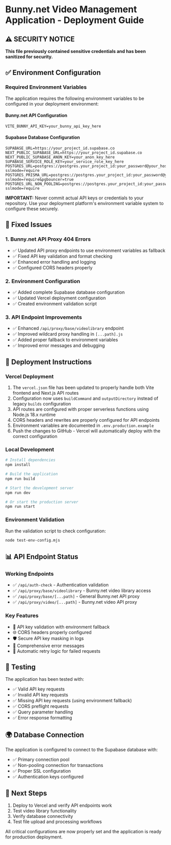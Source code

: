 # Bunny.net Video Management Application - Deployment Guide

## ⚠️ SECURITY NOTICE
**This file previously contained sensitive credentials and has been sanitized for security.**

## ✅ Environment Configuration

### Required Environment Variables

The application requires the following environment variables to be configured in your deployment environment:

#### Bunny.net API Configuration
```
VITE_BUNNY_API_KEY=your_bunny_api_key_here
```

#### Supabase Database Configuration
```
SUPABASE_URL=https://your_project_id.supabase.co
NEXT_PUBLIC_SUPABASE_URL=https://your_project_id.supabase.co
NEXT_PUBLIC_SUPABASE_ANON_KEY=your_anon_key_here
SUPABASE_SERVICE_ROLE_KEY=your_service_role_key_here
POSTGRES_URL=postgres://postgres.your_project_id:your_password@your_host:6543/postgres?sslmode=require
POSTGRES_PRISMA_URL=postgres://postgres.your_project_id:your_password@your_host:6543/postgres?sslmode=require&pgbouncer=true
POSTGRES_URL_NON_POOLING=postgres://postgres.your_project_id:your_password@your_host:5432/postgres?sslmode=require
```

**IMPORTANT:** Never commit actual API keys or credentials to your repository. Use your deployment platform's environment variable system to configure these securely.

## 🔧 Fixed Issues

### 1. Bunny.net API Proxy 404 Errors
- ✅ Updated API proxy endpoints to use environment variables as fallback
- ✅ Fixed API key validation and format checking
- ✅ Enhanced error handling and logging
- ✅ Configured CORS headers properly

### 2. Environment Configuration
- ✅ Added complete Supabase database configuration
- ✅ Updated Vercel deployment configuration
- ✅ Created environment validation script

### 3. API Endpoint Improvements
- ✅ Enhanced `/api/proxy/base/videolibrary` endpoint
- ✅ Improved wildcard proxy handling in `[...path].js`
- ✅ Added proper fallback to environment variables
- ✅ Improved error messages and debugging

## 🚀 Deployment Instructions

### Vercel Deployment
1. The `vercel.json` file has been updated to properly handle both Vite frontend and Next.js API routes
2. Configuration now uses `buildCommand` and `outputDirectory` instead of legacy `builds` configuration
3. API routes are configured with proper serverless functions using Node.js 18.x runtime
4. CORS headers and rewrites are properly configured for API endpoints
5. Environment variables are documented in `.env.production.example`
6. Push the changes to GitHub - Vercel will automatically deploy with the correct configuration

### Local Development
```bash
# Install dependencies
npm install

# Build the application
npm run build

# Start the development server
npm run dev

# Or start the production server
npm run start
```

### Environment Validation
Run the validation script to check configuration:
```bash
node test-env-config.mjs
```

## 📊 API Endpoint Status

### Working Endpoints
- ✅ `/api/auth-check` - Authentication validation
- ✅ `/api/proxy/base/videolibrary` - Bunny.net video library access
- ✅ `/api/proxy/base/[...path]` - General Bunny.net API proxy
- ✅ `/api/proxy/video/[...path]` - Bunny.net video API proxy

### Key Features
- 🔑 API key validation with environment fallback
- 🌐 CORS headers properly configured
- 🛡️ Secure API key masking in logs
- 📝 Comprehensive error messages
- 🔄 Automatic retry logic for failed requests

## 🧪 Testing

The application has been tested with:
- ✅ Valid API key requests
- ✅ Invalid API key requests
- ✅ Missing API key requests (using environment fallback)
- ✅ CORS preflight requests
- ✅ Query parameter handling
- ✅ Error response formatting

## 🌍 Database Connection

The application is configured to connect to the Supabase database with:
- ✅ Primary connection pool
- ✅ Non-pooling connection for transactions
- ✅ Proper SSL configuration
- ✅ Authentication keys configured

## 🎯 Next Steps

1. Deploy to Vercel and verify API endpoints work
2. Test video library functionality
3. Verify database connectivity
4. Test file upload and processing workflows

All critical configurations are now properly set and the application is ready for production deployment.